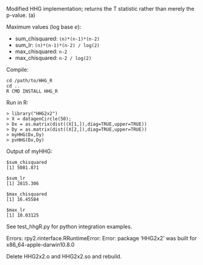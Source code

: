 Modified HHG implementation; returns the T statistic rather than merely the p-value.
(a)

Maximum values (log base _e_):

  * sum_chisquared: `(n)*(n-1)*(n-2)`
  * sum_lr: `(n)*(n-1)*(n-2) / log(2)`
  * max_chisquared: `n-2`
  * max_chisquared: `n-2 / log(2)`

Compile:

    cd /path/to/HHG_R
    cd ..
    R CMD INSTALL HHG_R

Run in R:

    > library("HHG2x2")
    > X = datagenCircle(50);
    > Dx = as.matrix(dist((X[1,]),diag=TRUE,upper=TRUE))
    > Dy = as.matrix(dist((X[2,]),diag=TRUE,upper=TRUE))
    > myHHG(Dx,Dy)
    > pvHHG(Dx,Dy)

Output of myHHG:

    $sum_chisquared
    [1] 5081.871
    
    $sum_lr
    [1] 2815.306
    
    $max_chisquared
    [1] 16.45584
    
    $max_lr
    [1] 10.03125


See test_hhgR.py for python integration examples.

Errors:
    rpy2.rinterface.RRuntimeError: Error: package ‘HHG2x2’ was built for x86_64-apple-darwin10.8.0

    
Delete HHG2x2.o and HHG2x2.so and rebuild.


